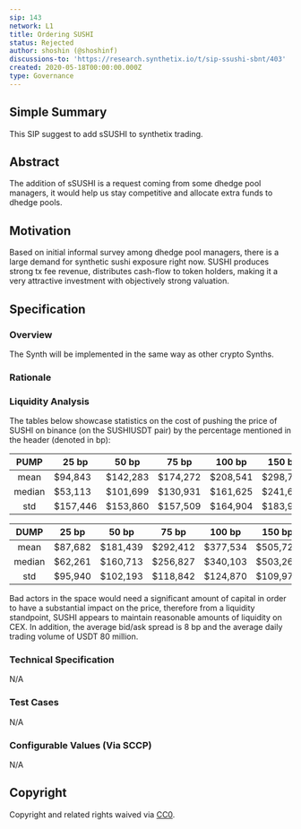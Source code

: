 ```yaml
---
sip: 143
network: L1
title: Ordering SUSHI
status: Rejected
author: shoshin (@shoshinf)
discussions-to: 'https://research.synthetix.io/t/sip-ssushi-sbnt/403'
created: 2020-05-18T00:00:00.000Z
type: Governance
---
```


## Simple Summary
<!--"If you can't explain it simply, you don't understand it well enough." Simply describe the outcome the proposed changes intends to achieve. This should be non-technical and accessible to a casual community member.-->

This SIP suggest to add sSUSHI to synthetix trading.


## Abstract
<!--A short (~200 word) description of the proposed change, the abstract should clearly describe the proposed change. This is what *will* be done if the SIP is implemented, not *why* it should be done or *how* it will be done. If the SIP proposes deploying a new contract, write, "we propose to deploy a new contract that will do x".-->

The addition of sSUSHI is a request coming from some dhedge pool managers, it would help us stay competitive and allocate extra funds to dhedge pools.

## Motivation
<!--This is the problem statement. This is the *why* of the SIP. It should clearly explain *why* the current state of the protocol is inadequate.  It is critical that you explain *why* the change is needed, if the SIP proposes changing how something is calculated, you must address *why* the current calculation is innaccurate or wrong. This is not the place to describe how the SIP will address the issue!-->

Based on initial informal survey among dhedge pool managers, there is a large demand for synthetic sushi exposure right now. SUSHI produces strong tx fee revenue, distributes cash-flow to token holders, making it a very attractive investment with objectively strong valuation. 


## Specification
<!--The specification should describe the syntax and semantics of any new feature, there are five sections
1. Overview
2. Rationale
3. Technical Specification
4. Test Cases
5. Configurable Values
-->

### Overview
<!--This is a high level overview of *how* the SIP will solve the problem. The overview should clearly describe how the new feature will be implemented.-->

The Synth will be implemented in the same way as other crypto Synths.

### Rationale
<!--This is where you explain the reasoning behind how you propose to solve the problem. Why did you propose to implement the change in this way, what were the considerations and trade-offs. The rationale fleshes out what motivated the design and why particular design decisions were made. It should describe alternate designs that were considered and related work. The rationale may also provide evidence of consensus within the community, and should discuss important objections or concerns raised during discussion.-->

### Liquidity Analysis

The tables below showcase statistics on the cost of pushing the price of SUSHI on binance (on the SUSHIUSDT pair) by the percentage mentioned in the header (denoted in bp):

|  PUMP  | 25 bp    | 50 bp    | 75 bp    | 100 bp   | 150 bp   | 200 bp   | 400 bp   | 600 bp   | 800 bp   | 1000 bp    |
|:------:|----------|----------|----------|----------|----------|----------|----------|----------|----------|------------|
|  mean  | $94,843  | $142,283 | $174,272 | $208,541 | $298,783 | $354,616 | $490,932 | $666,195 | $909,380 | $1,165,911 |
| median | $53,113  | $101,699 | $130,931 | $161,625 | $241,659 | $302,828 | $432,423 | $634,710 | $876,232 | $1,167,407 |
|   std  | $157,446 | $153,860 | $157,509 | $164,904 | $183,956 | $187,374 | $190,453 | $220,173 | $204,618 | $246,736   |


|  DUMP  |  25 bp  |   50 bp  |   75 bp  |  100 bp  |  150 bp  |  200 bp  |  400 bp  |   600 bp   |   800 bp   |   1000 bp  |
|:------:|:-------:|:--------:|:--------:|:--------:|:--------:|:--------:|:--------:|:----------:|:----------:|:----------:|
|  mean  | $87,682 | $181,439 | $292,412 | $377,534 | $505,723 | $592,309 | $760,832 | $1,063,896 | $1,276,375 | $1,502,712 |
| median | $62,261 | $160,713 | $256,827 | $340,103 | $503,269 | $581,310 | $832,143 | $1,033,931 | $1,202,532 | $1,407,977 |
|   std  | $95,940 | $102,193 | $118,842 | $124,870 | $109,975 | $128,473 | $158,220 |  $205,092  |  $302,908  |  $335,078  |

 Bad actors in the space would need a significant amount of capital in order to have a substantial impact on the price, therefore from a liquidity standpoint, SUSHI appears to maintain reasonable amounts of liquidity on CEX. In addition, the average bid/ask spread is 8 bp and the average daily trading volume of USDT 80 million. 


### Technical Specification
<!--The technical specification should outline the public API of the changes proposed. That is, changes to any of the interfaces Synthetix currently exposes or the creations of new ones.-->
N/A

### Test Cases
<!--Test cases for an implementation are mandatory for SIPs but can be included with the implementation..-->
N/A

### Configurable Values (Via SCCP)
<!--Please list all values configurable via SCCP under this implementation.-->
N/A

## Copyright
Copyright and related rights waived via [CC0](https://creativecommons.org/publicdomain/zero/1.0/).



